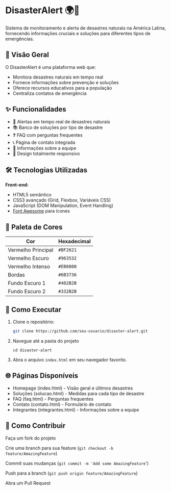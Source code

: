 # DisasterAlert 🌍🚨

Sistema de monitoramento e alerta de desastres naturais na América Latina, fornecendo informações cruciais e soluções para diferentes tipos de emergências.

## 📌 Visão Geral

O DisasterAlert é uma plataforma web que:
- Monitora desastres naturais em tempo real
- Fornece informações sobre prevenção e soluções
- Oferece recursos educativos para a população
- Centraliza contatos de emergência

## ✨ Funcionalidades

- 🚨 Alertas em tempo real de desastres naturais
- 📚 Banco de soluções por tipo de desastre
- ❓ FAQ com perguntas frequentes
- 📞 Página de contato integrada
- 👥 Informações sobre a equipe
- 📱 Design totalmente responsivo

## 🛠 Tecnologias Utilizadas

**Front-end:**
- HTML5 semântico
- CSS3 avançado (Grid, Flexbox, Variáveis CSS)
- JavaScript (DOM Manipulation, Event Handling)
- [Font Awesome](https://fontawesome.com/) para ícones

## 🎨 Paleta de Cores

| Cor               | Hexadecimal |
|-------------------|-------------|
| Vermelho Principal| `#BF2621`   |
| Vermelho Escuro   | `#963532`   |
| Vermelho Intenso  | `#EB0800`   |
| Bordas            | `#6B3736`   |
| Fundo Escuro 1    | `#402B2B`   |
| Fundo Escuro 2    | `#332B2B`   |


## 🚀 Como Executar

1. Clone o repositório:
   ```bash
   git clone https://github.com/seu-usuario/disaster-alert.git
2. Navegue até a pasta do projeto
   ```
   cd disaster-alert
3. Abra o arquivo ```index.html``` em seu navegador favorito.


## 🌐 Páginas Disponíveis
- Homepage (index.html) - Visão geral e últimos desastres
- Soluções (solucao.html) - Medidas para cada tipo de desastre
- FAQ (faq.html) - Perguntas frequentes
- Contato (contato.html) - Formulário de contato
- Integrantes (integrantes.html) - Informações sobre a equipe


## 🤝 Como Contribuir
Faça um fork do projeto

Crie uma branch para sua feature (```git checkout -b feature/AmazingFeature```)

Commit suas mudanças (```git commit -m 'Add some AmazingFeature```')

Push para a branch (```git push origin feature/AmazingFeature```)

Abra um Pull Request
